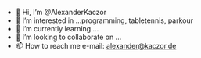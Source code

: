 - 👋 Hi, I’m @AlexanderKaczor
- 👀 I’m interested in ...programming, tabletennis, parkour
- 🌱 I’m currently learning ...
- 💞️ I’m looking to collaborate on ...
- 📫 How to reach me e-mail: alexander@kaczor.de

<!---
AlexanderKaczor/AlexanderKaczor is a ✨ special ✨ repository because its `README.md` (this file) appears on your GitHub profile.
You can click the Preview link to take a look at your changes.
--->
